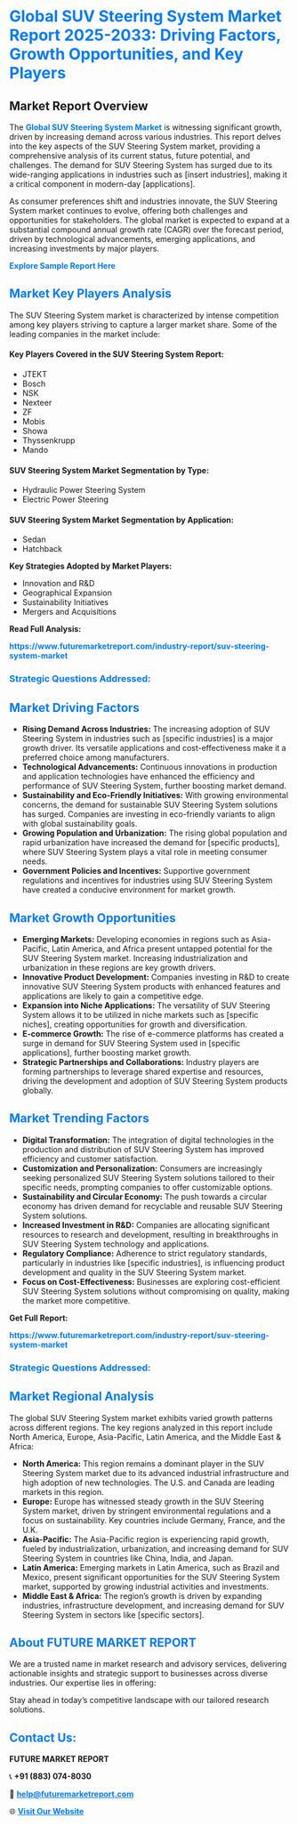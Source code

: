 <h1 style="color: #007BFF;">Global SUV Steering System Market Report 2025-2033: Driving Factors, Growth Opportunities, and Key Players</h1>

<section id="overview">
<h2>Market Report Overview</h2>
<p>The <a href="https://www.futuremarketreport.com/industry-report/suv-steering-system-market" style="color: #007BFF; text-decoration: none;"><strong>Global SUV Steering System Market</strong></a> is witnessing significant growth, driven by increasing demand across various industries. This report delves into the key aspects of the SUV Steering System market, providing a comprehensive analysis of its current status, future potential, and challenges. The demand for SUV Steering System has surged due to its wide-ranging applications in industries such as [insert industries], making it a critical component in modern-day [applications].</p>
<p>As consumer preferences shift and industries innovate, the SUV Steering System market continues to evolve, offering both challenges and opportunities for stakeholders. The global market is expected to expand at a substantial compound annual growth rate (CAGR) over the forecast period, driven by technological advancements, emerging applications, and increasing investments by major players.</p>
</section>

<section id="overview">
<p><a href="https://www.futuremarketreport.com/request-sample/reportId=36299" style="color: #007BFF; text-decoration: none;"><strong>Explore Sample Report Here</strong></a></p>
</section>

<section id="key-players">
<h2 style="color: #007BFF;">Market Key Players Analysis</h2>
<p>The SUV Steering System market is characterized by intense competition among key players striving to capture a larger market share. Some of the leading companies in the market include:</p>
<h4>Key Players Covered in the SUV Steering System Report:</h4>
<ul><li>JTEKT</li><li>Bosch</li><li>NSK</li><li>Nexteer</li><li>ZF</li><li>Mobis</li><li>Showa</li><li>Thyssenkrupp</li><li>Mando</li></ul>
<h4>SUV Steering System Market Segmentation by Type:</h4>
<ul><li>Hydraulic Power Steering System</li><li>Electric Power Steering</li></ul>

<h4>SUV Steering System Market Segmentation by Application:</h4>
<ul><li>Sedan</li><li>Hatchback</li></ul>
<p><strong>Key Strategies Adopted by Market Players:</strong></p>
<ul>
<li>Innovation and R&D</li>
<li>Geographical Expansion</li>
<li>Sustainability Initiatives</li>
<li>Mergers and Acquisitions</li>
</ul>
</section>

<section>
<p><strong>Read Full Analysis: </strong></p><a href="https://www.futuremarketreport.com/industry-report/suv-steering-system-market" style="color: #007BFF; text-decoration: none;"><strong>https://www.futuremarketreport.com/industry-report/suv-steering-system-market</strong></a>
<h3 style="color: #007BFF;">Strategic Questions Addressed:</h3>
</section>

<section id="driving-factors">
<h2 style="color: #007BFF;">Market Driving Factors</h2>
<ul>
<li><strong>Rising Demand Across Industries:</strong> The increasing adoption of SUV Steering System in industries such as [specific industries] is a major growth driver. Its versatile applications and cost-effectiveness make it a preferred choice among manufacturers.</li>
<li><strong>Technological Advancements:</strong> Continuous innovations in production and application technologies have enhanced the efficiency and performance of SUV Steering System, further boosting market demand.</li>
<li><strong>Sustainability and Eco-Friendly Initiatives:</strong> With growing environmental concerns, the demand for sustainable SUV Steering System solutions has surged. Companies are investing in eco-friendly variants to align with global sustainability goals.</li>
<li><strong>Growing Population and Urbanization:</strong> The rising global population and rapid urbanization have increased the demand for [specific products], where SUV Steering System plays a vital role in meeting consumer needs.</li>
<li><strong>Government Policies and Incentives:</strong> Supportive government regulations and incentives for industries using SUV Steering System have created a conducive environment for market growth.</li>
</ul>
</section>

<section id="growth-opportunities">
<h2 style="color: #007BFF;">Market Growth Opportunities</h2>
<ul>
<li><strong>Emerging Markets:</strong> Developing economies in regions such as Asia-Pacific, Latin America, and Africa present untapped potential for the SUV Steering System market. Increasing industrialization and urbanization in these regions are key growth drivers.</li>
<li><strong>Innovative Product Development:</strong> Companies investing in R&D to create innovative SUV Steering System products with enhanced features and applications are likely to gain a competitive edge.</li>
<li><strong>Expansion into Niche Applications:</strong> The versatility of SUV Steering System allows it to be utilized in niche markets such as [specific niches], creating opportunities for growth and diversification.</li>
<li><strong>E-commerce Growth:</strong> The rise of e-commerce platforms has created a surge in demand for SUV Steering System used in [specific applications], further boosting market growth.</li>
<li><strong>Strategic Partnerships and Collaborations:</strong> Industry players are forming partnerships to leverage shared expertise and resources, driving the development and adoption of SUV Steering System products globally.</li>
</ul>
</section>

<section id="trending-factors">
<h2 style="color: #007BFF;">Market Trending Factors</h2>
<ul>
<li><strong>Digital Transformation:</strong> The integration of digital technologies in the production and distribution of SUV Steering System has improved efficiency and customer satisfaction.</li>
<li><strong>Customization and Personalization:</strong> Consumers are increasingly seeking personalized SUV Steering System solutions tailored to their specific needs, prompting companies to offer customizable options.</li>
<li><strong>Sustainability and Circular Economy:</strong> The push towards a circular economy has driven demand for recyclable and reusable SUV Steering System solutions.</li>
<li><strong>Increased Investment in R&D:</strong> Companies are allocating significant resources to research and development, resulting in breakthroughs in SUV Steering System technology and applications.</li>
<li><strong>Regulatory Compliance:</strong> Adherence to strict regulatory standards, particularly in industries like [specific industries], is influencing product development and quality in the SUV Steering System market.</li>
<li><strong>Focus on Cost-Effectiveness:</strong> Businesses are exploring cost-efficient SUV Steering System solutions without compromising on quality, making the market more competitive.</li>
</ul>
</section>

<section>
<p><strong>Get Full Report: </strong></p><a href="https://www.futuremarketreport.com/industry-report/suv-steering-system-market" style="color: #007BFF; text-decoration: none;"><strong>https://www.futuremarketreport.com/industry-report/suv-steering-system-market</strong></a>
<h3 style="color: #007BFF;">Strategic Questions Addressed:</h3>
</section>


<section id="regional-analysis">
<h2 style="color: #007BFF;">Market Regional Analysis</h2>
<p>The global SUV Steering System market exhibits varied growth patterns across different regions. The key regions analyzed in this report include North America, Europe, Asia-Pacific, Latin America, and the Middle East & Africa:</p>
<ul>
<li><strong>North America:</strong> This region remains a dominant player in the SUV Steering System market due to its advanced industrial infrastructure and high adoption of new technologies. The U.S. and Canada are leading markets in this region.</li>
<li><strong>Europe:</strong> Europe has witnessed steady growth in the SUV Steering System market, driven by stringent environmental regulations and a focus on sustainability. Key countries include Germany, France, and the U.K.</li>
<li><strong>Asia-Pacific:</strong> The Asia-Pacific region is experiencing rapid growth, fueled by industrialization, urbanization, and increasing demand for SUV Steering System in countries like China, India, and Japan.</li>
<li><strong>Latin America:</strong> Emerging markets in Latin America, such as Brazil and Mexico, present significant opportunities for the SUV Steering System market, supported by growing industrial activities and investments.</li>
<li><strong>Middle East & Africa:</strong> The region’s growth is driven by expanding industries, infrastructure development, and increasing demand for SUV Steering System in sectors like [specific sectors].</li>
</ul>
</section>

<footer>
<h2 style="color: #007BFF;">About FUTURE MARKET REPORT</h2>
<p>We are a trusted name in market research and advisory services, delivering actionable insights and strategic support to businesses across diverse industries. Our expertise lies in offering:</p>

<p>Stay ahead in today’s competitive landscape with our tailored research solutions.</p>

<h2 style="color: #007BFF;">Contact Us:</h2>
<p><strong>FUTURE MARKET REPORT</strong></p>
<p>📞 <strong>+91 (883) 074-8030</strong></p>
<p>📧 <strong><a href="mailto:help@futuremarketreport.com" style="color: #007BFF;">help@futuremarketreport.com</a></strong></p>
<p>🌐 <strong><a href="https://www.futuremarketreport.com/" style="color: #007BFF;">Visit Our Website</a></strong></p>
</footer>